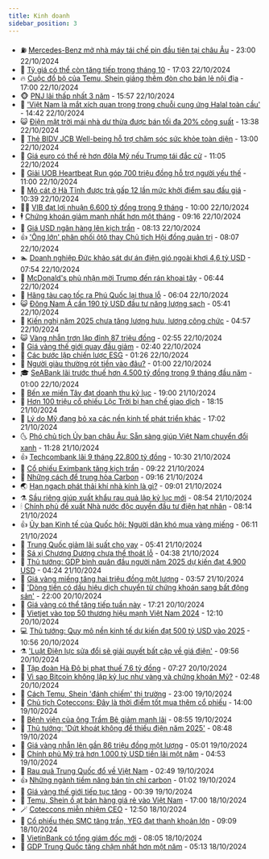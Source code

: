 ```yaml
---
title: Kinh doanh
sidebar_position: 3
---
```


<!-- vnexpress-kinh-doanh:START -->
- ⛽️ [Mercedes-Benz mở nhà máy tái chế pin đầu tiên tại châu Âu](https://vnexpress.net/mercedes-benz-mo-nha-may-tai-che-pin-dau-tien-tai-chau-au-4807053.html) - 23:00 22/10/2024
- 🐲 [Tỷ giá có thể còn tăng tiếp trong tháng 10](https://vnexpress.net/ty-gia-co-the-con-tang-tiep-trong-thang-10-4807189.html) - 17:03 22/10/2024
- 🔥 [Cuộc đổ bộ của Temu, Shein giáng thêm đòn cho bán lẻ nội địa](https://vnexpress.net/cuoc-do-bo-cua-temu-shein-giang-them-don-cho-ban-le-noi-dia-4806803.html) - 17:00 22/10/2024
- 🐵 [PNJ lãi thấp nhất 3 năm](https://vnexpress.net/pnj-lai-thap-nhat-3-nam-4807216.html) - 15:57 22/10/2024
- 🦅 [&#39;Việt Nam là mắt xích quan trọng trong chuỗi cung ứng Halal toàn cầu&#39;](https://vnexpress.net/viet-nam-la-mat-xich-quan-trong-trong-chuoi-cung-ung-halal-toan-cau-4807212.html) - 14:42 22/10/2024
- 😺 [Điện mặt trời mái nhà dư thừa được bán tối đa 20% công suất](https://vnexpress.net/dien-mat-troi-mai-nha-du-thua-duoc-ban-toi-da-20-cong-suat-4807206.html) - 13:38 22/10/2024
- 🤩 [Thẻ BIDV JCB Well-being hỗ trợ chăm sóc sức khỏe toàn diện](https://vnexpress.net/the-bidv-jcb-well-being-ho-tro-cham-soc-suc-khoe-toan-dien-4806568.html) - 13:00 22/10/2024
- 🌮 [Giá euro có thể rẻ hơn đôla Mỹ nếu Trump tái đắc cử](https://vnexpress.net/gia-euro-co-the-re-hon-dola-my-neu-trump-tai-dac-cu-4807148.html) - 11:05 22/10/2024
- 🧰 [Giải UOB Heartbeat Run góp 700 triệu đồng hỗ trợ người yếu thế](https://vnexpress.net/giai-uob-heartbeat-run-gop-700-trieu-dong-ho-tro-nguoi-yeu-the-4806507.html) - 11:00 22/10/2024
- 🤔 [Mỏ cát ở Hà Tĩnh được trả gấp 12 lần mức khởi điểm sau đấu giá](https://vnexpress.net/mo-cat-o-ha-tinh-duoc-tra-gap-12-lan-muc-khoi-diem-sau-dau-gia-4807121.html) - 10:39 22/10/2024
- 🧑‍💻 [VIB đạt lợi nhuận 6.600 tỷ đồng trong 9 tháng](https://vnexpress.net/vib-dat-loi-nhuan-6-600-ty-dong-trong-9-thang-4807163.html) - 10:00 22/10/2024
- 🕴 [Chứng khoán giảm mạnh nhất hơn một tháng](https://vnexpress.net/chung-khoan-hom-nay-22-10-vn-index-giam-manh-nhat-hon-thang-qua-4807124.html) - 09:16 22/10/2024
- 🦩 [Giá USD ngân hàng lên kịch trần](https://vnexpress.net/usd-ngan-hang-len-kich-tran-4807071.html) - 08:13 22/10/2024
- 👍 [&#39;Ông lớn&#39; phân phối ôtô thay Chủ tịch Hội đồng quản trị](https://vnexpress.net/ong-lon-phan-phoi-oto-thay-chu-tich-hoi-dong-quan-tri-4807091.html) - 08:07 22/10/2024
- 🏊 [Doanh nghiệp Đức khảo sát dự án điện gió ngoài khơi 4,6 tỷ USD](https://vnexpress.net/doanh-nghiep-duc-khao-sat-du-an-dien-gio-ngoai-khoi-4-6-ty-usd-4807036.html) - 07:54 22/10/2024
- 🤡 [McDonald&#39;s phủ nhận mời Trump đến rán khoai tây](https://vnexpress.net/mcdonald-s-phu-nhan-moi-trump-den-ran-khoai-tay-4806934.html) - 06:44 22/10/2024
- 👀 [Hãng tàu cao tốc ra Phú Quốc lại thua lỗ](https://vnexpress.net/hang-tau-cao-toc-ra-phu-quoc-lai-thua-lo-4807017.html) - 06:04 22/10/2024
- 😺 [Đông Nam Á cần 190 tỷ USD đầu tư năng lượng sạch](https://vnexpress.net/dong-nam-a-can-190-ty-usd-dau-tu-nang-luong-sach-4807024.html) - 05:41 22/10/2024
- 🦣 [Kiến nghị năm 2025 chưa tăng lương hưu, lương công chức](https://vnexpress.net/kien-nghi-nam-2025-chua-tang-luong-huu-luong-cong-chuc-4806953.html) - 04:57 22/10/2024
- 😺 [Vàng nhẫn trơn lập đỉnh 87 triệu đồng](https://vnexpress.net/vang-nhan-tron-can-moc-87-trieu-dong-4806897.html) - 02:55 22/10/2024
- 💼 [Giá vàng thế giới quay đầu giảm](https://vnexpress.net/gia-vang-the-gioi-quay-dau-giam-4806866.html) - 02:40 22/10/2024
- 🤗 [Các bước lập chiến lược ESG](https://vnexpress.net/cac-buoc-lap-chien-luoc-esg-4799963.html) - 01:26 22/10/2024
- 👀 [Người giàu thường rót tiền vào đâu?](https://vnexpress.net/nguoi-giau-thuong-rot-tien-vao-dau-4806318.html) - 01:00 22/10/2024
- 🎓 [SeABank lãi trước thuế hơn 4.500 tỷ đồng trong 9 tháng đầu năm](https://vnexpress.net/seabank-lai-truoc-thue-hon-4-500-ty-dong-trong-9-thang-dau-nam-4806022.html) - 01:00 22/10/2024
- 🗽 [Bến xe miền Tây đạt doanh thu kỷ lục](https://vnexpress.net/ben-xe-mien-tay-dat-doanh-thu-ky-luc-4806795.html) - 19:00 21/10/2024
- 🚀 [Hơn 100 triệu cổ phiếu Lộc Trời bị hạn chế giao dịch](https://vnexpress.net/hon-100-trieu-co-phieu-loc-troi-bi-han-che-giao-dich-4806821.html) - 18:15 21/10/2024
- 🤗 [Lý do Mỹ đang bỏ xa các nền kinh tế phát triển khác](https://vnexpress.net/ly-do-my-dang-bo-xa-cac-nen-kinh-te-phat-trien-khac-4806335.html) - 17:02 21/10/2024
- 🌜 [Phó chủ tịch Ủy ban châu Âu: Sẵn sàng giúp Việt Nam chuyển đổi xanh](https://vnexpress.net/pho-chu-tich-uy-ban-chau-au-san-sang-giup-viet-nam-chuyen-doi-xanh-4806733.html) - 11:28 21/10/2024
- 👍 [Techcombank lãi 9 tháng 22.800 tỷ đồng](https://vnexpress.net/techcombank-lai-9-thang-22-800-ty-dong-4806722.html) - 10:30 21/10/2024
- 🤖 [Cổ phiếu Eximbank tăng kịch trần](https://vnexpress.net/co-phieu-eximbank-tang-kich-tran-4806719.html) - 09:22 21/10/2024
- 🫣 [Những cách để trung hòa Carbon](https://vnexpress.net/nhung-cach-de-trung-hoa-carbon-4796004.html) - 09:16 21/10/2024
- 🌏 [Hạn ngạch phát thải khí nhà kính là gì?](https://vnexpress.net/han-ngach-phat-thai-khi-nha-kinh-la-gi-4798958.html) - 09:01 21/10/2024
- ⚗️ [Sầu riêng giúp xuất khẩu rau quả lập kỷ lục mới](https://vnexpress.net/sau-rieng-giup-xuat-khau-rau-qua-lap-ky-luc-moi-4806622.html) - 08:54 21/10/2024
- 🕯 [Chính phủ đề xuất Nhà nước độc quyền đầu tư điện hạt nhân](https://vnexpress.net/chinh-phu-de-xuat-nha-nuoc-doc-quyen-dau-tu-dien-hat-nhan-4806601.html) - 08:14 21/10/2024
- 👍 [Ủy ban Kinh tế của Quốc hội: Người dân khó mua vàng miếng](https://vnexpress.net/uy-ban-kinh-te-cua-quoc-hoi-nguoi-dan-kho-mua-vang-mieng-4806452.html) - 06:11 21/10/2024
- 🤠 [Trung Quốc giảm lãi suất cho vay](https://vnexpress.net/trung-quoc-giam-lai-suat-cho-vay-4806580.html) - 05:41 21/10/2024
- 🌊 [Sá xị Chương Dương chưa thể thoát lỗ](https://vnexpress.net/sa-xi-chuong-duong-chua-the-thoat-lo-4806533.html) - 04:38 21/10/2024
- 🌈 [Thủ tướng: GDP bình quân đầu người năm 2025 dự kiến đạt 4.900 USD](https://vnexpress.net/thu-tuong-gdp-binh-quan-dau-nguoi-nam-2025-du-kien-dat-4-900-usd-4806446.html) - 04:24 21/10/2024
- 🥳 [Giá vàng miếng tăng hai triệu đồng một lượng](https://vnexpress.net/gia-vang-mieng-len-88-trieu-dong-4806484.html) - 03:57 21/10/2024
- 🐻 [&#39;Dòng tiền có dấu hiệu dịch chuyển từ chứng khoán sang bất động sản&#39;](https://vnexpress.net/dong-tien-co-dau-hieu-dich-chuyen-tu-chung-khoan-sang-bat-dong-san-4806158.html) - 22:00 20/10/2024
- 💫 [Giá vàng có thể tăng tiếp tuần này](https://vnexpress.net/gia-vang-co-the-tang-tiep-tuan-nay-4806336.html) - 17:21 20/10/2024
- 🤩 [Vietjet vào top 50 thương hiệu mạnh Việt Nam 2024](https://vnexpress.net/vietjet-vao-top-50-thuong-hieu-manh-viet-nam-2024-4806327.html) - 12:10 20/10/2024
- 💻 [Thủ tướng: Quy mô nền kinh tế dự kiến đạt 500 tỷ USD vào 2025](https://vnexpress.net/thu-tuong-quy-mo-nen-kinh-te-du-kien-dat-500-ty-usd-vao-2025-4806312.html) - 10:56 20/10/2024
- ⚗️ [&#39;Luật Điện lực sửa đổi sẽ giải quyết bất cập về giá điện&#39;](https://vnexpress.net/luat-dien-luc-sua-doi-se-giai-quyet-bat-cap-ve-gia-dien-4806293.html) - 09:56 20/10/2024
- 🌈 [Tập đoàn Hà Đô bị phạt thuế 7,6 tỷ đồng](https://vnexpress.net/tap-doan-ha-do-bi-phat-thue-7-6-ty-dong-4806270.html) - 07:27 20/10/2024
- 🌝 [Vì sao Bitcoin không lập kỷ lục như vàng và chứng khoán Mỹ?](https://vnexpress.net/gia-bitcoin-hom-nay-20-10-vi-sao-bitcoin-khong-lap-ky-luc-nhu-vang-va-chung-khoan-my-4806203.html) - 02:48 20/10/2024
- 🥸 [Cách Temu, Shein &#39;đánh chiếm&#39; thị trường](https://vnexpress.net/cach-temu-shein-danh-chiem-thi-truong-4806140.html) - 23:00 19/10/2024
- 🦆 [Chủ tịch Coteccons: Đây là thời điểm tốt mua thêm cổ phiếu](https://vnexpress.net/chu-tich-coteccons-day-la-thoi-diem-tot-mua-them-co-phieu-4806088.html) - 14:00 19/10/2024
- 🌋 [Bệnh viện của ông Trầm Bê giảm mạnh lãi](https://vnexpress.net/benh-vien-cua-ong-tram-be-giam-manh-lai-4806096.html) - 08:55 19/10/2024
- 🦍 [Thủ tướng: &#39;Dứt khoát không để thiếu điện năm 2025&#39;](https://vnexpress.net/thu-tuong-dut-khoat-khong-de-thieu-dien-nam-2025-4806082.html) - 08:48 19/10/2024
- 🤔 [Giá vàng nhẫn lên gần 86 triệu đồng một lượng](https://vnexpress.net/gia-vang-nhan-huong-moc-86-trieu-dong-mot-luong-4806051.html) - 05:01 19/10/2024
- 🧰 [Chính phủ Mỹ trả hơn 1.000 tỷ USD tiền lãi một năm](https://vnexpress.net/chinh-phu-my-tra-hon-1-000-ty-usd-tien-lai-mot-nam-4805991.html) - 04:53 19/10/2024
- 🌝 [Rau quả Trung Quốc đổ về Việt Nam](https://vnexpress.net/rau-qua-trung-quoc-do-ve-viet-nam-4805765.html) - 02:49 19/10/2024
- 👍 [Những ngành tiềm năng bán tín chỉ carbon](https://vnexpress.net/nhung-nganh-tiem-nang-ban-tin-chi-carbon-4797622.html) - 01:02 19/10/2024
- 🗽 [Giá vàng thế giới tiếp tục tăng](https://vnexpress.net/gia-vang-the-gioi-tiep-tuc-tang-4805923.html) - 00:39 19/10/2024
- 🐎 [Temu, Shein ồ ạt bán hàng giá rẻ vào Việt Nam](https://vnexpress.net/temu-shein-o-at-ban-hang-gia-re-vao-viet-nam-4805272.html) - 17:00 18/10/2024
- 🪄 [Coteccons miễn nhiệm CEO](https://vnexpress.net/coteccons-mien-nhiem-ceo-4805878.html) - 12:50 18/10/2024
- 🎊 [Cổ phiếu thép SMC tăng trần, YEG đạt thanh khoản lớn](https://vnexpress.net/chung-khoan-hom-nay-18-10-co-phieu-thep-smc-tang-tran-yeg-dat-thanh-khoan-lon-4805807.html) - 09:09 18/10/2024
- 🗽 [VietinBank có tổng giám đốc mới](https://vnexpress.net/vietinbank-co-tong-giam-doc-moi-4805754.html) - 08:05 18/10/2024
- 🦩 [GDP Trung Quốc tăng chậm nhất hơn một năm](https://vnexpress.net/gdp-trung-quoc-tang-cham-nhat-hon-mot-nam-4805672.html) - 05:13 18/10/2024<!-- vnexpress-kinh-doanh:END -->

